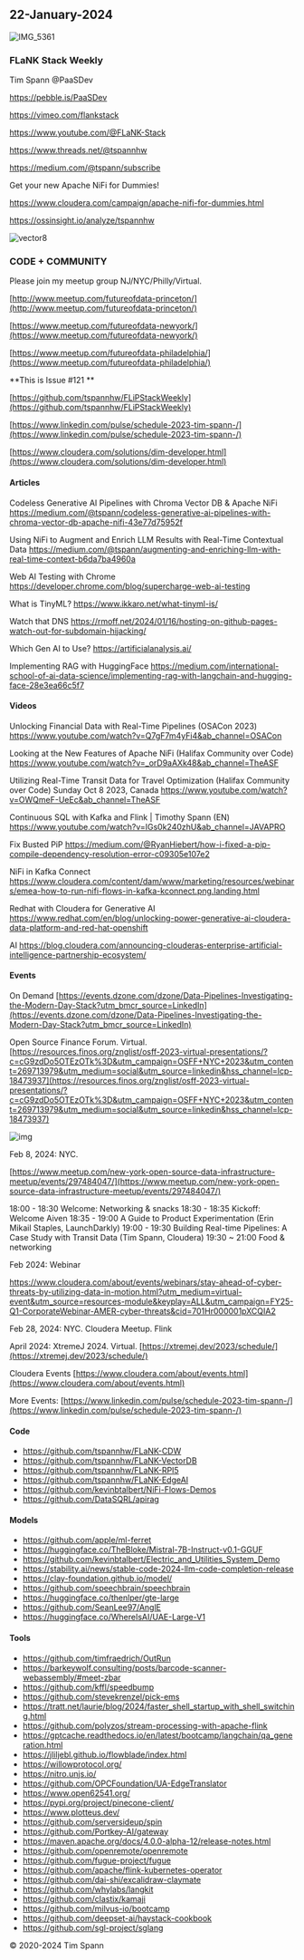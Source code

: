 ## 22-January-2024

![IMG_5361](https://github.com/tspannhw/FLiPStackWeekly/assets/18673814/d0e00603-45d3-43dc-a70a-b62e84c7864e)


### FLaNK Stack Weekly


Tim Spann @PaaSDev

https://pebble.is/PaaSDev

https://vimeo.com/flankstack

https://www.youtube.com/@FLaNK-Stack

https://www.threads.net/@tspannhw

https://medium.com/@tspann/subscribe

Get your new Apache NiFi for Dummies!

https://www.cloudera.com/campaign/apache-nifi-for-dummies.html

https://ossinsight.io/analyze/tspannhw

![vector8](https://github.com/tspannhw/FLiPStackWeekly/assets/18673814/682a1cb9-8329-401f-932a-a7ed01110210)


### CODE + COMMUNITY

Please join my meetup group NJ/NYC/Philly/Virtual. 

[http://www.meetup.com/futureofdata-princeton/](http://www.meetup.com/futureofdata-princeton/)

[https://www.meetup.com/futureofdata-newyork/](https://www.meetup.com/futureofdata-newyork/)

[https://www.meetup.com/futureofdata-philadelphia/](https://www.meetup.com/futureofdata-philadelphia/)


**This is Issue #121 **



[https://github.com/tspannhw/FLiPStackWeekly](https://github.com/tspannhw/FLiPStackWeekly)

[https://www.linkedin.com/pulse/schedule-2023-tim-spann-/](https://www.linkedin.com/pulse/schedule-2023-tim-spann-/)

[https://www.cloudera.com/solutions/dim-developer.html](https://www.cloudera.com/solutions/dim-developer.html)




#### Articles

Codeless Generative AI Pipelines with Chroma Vector DB & Apache NiFi
https://medium.com/@tspann/codeless-generative-ai-pipelines-with-chroma-vector-db-apache-nifi-43e77d75952f

Using NiFi to Augment and Enrich LLM Results with Real-Time Contextual Data
https://medium.com/@tspann/augmenting-and-enriching-llm-with-real-time-context-b6da7ba4960a

Web AI Testing with Chrome
https://developer.chrome.com/blog/supercharge-web-ai-testing

What is TinyML?
https://www.ikkaro.net/what-tinyml-is/

Watch that DNS
https://rmoff.net/2024/01/16/hosting-on-github-pages-watch-out-for-subdomain-hijacking/

Which Gen AI to Use?
https://artificialanalysis.ai/

Implementing RAG with HuggingFace
https://medium.com/international-school-of-ai-data-science/implementing-rag-with-langchain-and-hugging-face-28e3ea66c5f7


#### Videos

Unlocking Financial Data with Real-Time Pipelines (OSACon 2023)
https://www.youtube.com/watch?v=Q7gF7m4yFi4&ab_channel=OSACon

Looking at the New Features of Apache NiFi (Halifax Community over Code)
https://www.youtube.com/watch?v=_orD9aAXk48&ab_channel=TheASF

Utilizing Real-Time Transit Data for Travel Optimization (Halifax Community over Code)
Sunday Oct 8 2023, Canada
https://www.youtube.com/watch?v=OWQmeF-UeEc&ab_channel=TheASF

Continuous SQL with Kafka and Flink | Timothy Spann (EN)
https://www.youtube.com/watch?v=IGs0k240zhU&ab_channel=JAVAPRO

Fix Busted PiP
https://medium.com/@RyanHiebert/how-i-fixed-a-pip-compile-dependency-resolution-error-c09305e107e2

NiFi in Kafka Connect
https://www.cloudera.com/content/dam/www/marketing/resources/webinars/emea-how-to-run-nifi-flows-in-kafka-kconnect.png.landing.html

Redhat with Cloudera for Generative AI
https://www.redhat.com/en/blog/unlocking-power-generative-ai-cloudera-data-platform-and-red-hat-openshift

AI
https://blog.cloudera.com/announcing-clouderas-enterprise-artificial-intelligence-partnership-ecosystem/

#### Events

On Demand
[https://events.dzone.com/dzone/Data-Pipelines-Investigating-the-Modern-Day-Stack?utm_bmcr_source=LinkedIn](https://events.dzone.com/dzone/Data-Pipelines-Investigating-the-Modern-Day-Stack?utm_bmcr_source=LinkedIn)

Open Source Finance Forum.  Virtual.
[https://resources.finos.org/znglist/osff-2023-virtual-presentations/?c=cG9zdDo5OTEzOTk%3D&utm_campaign=OSFF+NYC+2023&utm_content=269713979&utm_medium=social&utm_source=linkedin&hss_channel=lcp-18473937](https://resources.finos.org/znglist/osff-2023-virtual-presentations/?c=cG9zdDo5OTEzOTk%3D&utm_campaign=OSFF+NYC+2023&utm_content=269713979&utm_medium=social&utm_source=linkedin&hss_channel=lcp-18473937)

![img](https://media.licdn.com/dms/image/D4E22AQFBasCuZrsnJg/feedshare-shrink_800/0/1702310406179?e=1704931200&v=beta&t=4w-KHZHp074hHIypUEyDUkqUGu9nWXAeGRNPnFyNUUg)

Feb 8, 2024:  NYC.

[https://www.meetup.com/new-york-open-source-data-infrastructure-meetup/events/297484047/](https://www.meetup.com/new-york-open-source-data-infrastructure-meetup/events/297484047/)   

18:00 - 18:30 Welcome: Networking & snacks
18:30 - 18:35 Kickoff: Welcome Aiven
18:35 - 19:00 A Guide to Product Experimentation (Erin Mikail Staples, LaunchDarkly)
19:00 - 19:30 Building Real-time Pipelines: A Case Study with Transit Data (Tim Spann, Cloudera)
19:30 ~ 21:00 Food & networking 

Feb 2024: Webinar

https://www.cloudera.com/about/events/webinars/stay-ahead-of-cyber-threats-by-utilizing-data-in-motion.html?utm_medium=virtual-event&utm_source=resources-module&keyplay=ALL&utm_campaign=FY25-Q1-CorporateWebinar-AMER-cyber-threats&cid=701Hr000001pXCQIA2

Feb 28, 2024:  NYC. Cloudera Meetup.   Flink

April 2024: XtremeJ 2024. Virtual.
[https://xtremej.dev/2023/schedule/](https://xtremej.dev/2023/schedule/)


Cloudera Events
[https://www.cloudera.com/about/events.html](https://www.cloudera.com/about/events.html)

More Events:
[https://www.linkedin.com/pulse/schedule-2023-tim-spann-/](https://www.linkedin.com/pulse/schedule-2023-tim-spann-/)


#### Code

* https://github.com/tspannhw/FLaNK-CDW
* https://github.com/tspannhw/FLaNK-VectorDB
* https://github.com/tspannhw/FLaNK-RPI5
* https://github.com/tspannhw/FLaNK-EdgeAI
* https://github.com/kevinbtalbert/NiFi-Flows-Demos
* https://github.com/DataSQRL/apirag
  
#### Models

* https://github.com/apple/ml-ferret
* https://huggingface.co/TheBloke/Mistral-7B-Instruct-v0.1-GGUF
* https://github.com/kevinbtalbert/Electric_and_Utilities_System_Demo
* https://stability.ai/news/stable-code-2024-llm-code-completion-release
* https://clay-foundation.github.io/model/
* https://github.com/speechbrain/speechbrain
* https://huggingface.co/thenlper/gte-large
* https://github.com/SeanLee97/AnglE
* https://huggingface.co/WhereIsAI/UAE-Large-V1

  
#### Tools

* https://github.com/timfraedrich/OutRun
* https://barkeywolf.consulting/posts/barcode-scanner-webassembly/#meet-zbar
* https://github.com/kffl/speedbump
* https://github.com/stevekrenzel/pick-ems
* https://tratt.net/laurie/blog/2024/faster_shell_startup_with_shell_switching.html
* https://github.com/polyzos/stream-processing-with-apache-flink
* https://gptcache.readthedocs.io/en/latest/bootcamp/langchain/qa_generation.html
* https://jliljebl.github.io/flowblade/index.html
* https://willowprotocol.org/
* https://nitro.unjs.io/
* https://github.com/OPCFoundation/UA-EdgeTranslator
* https://www.open62541.org/
* https://pypi.org/project/pinecone-client/
* https://www.plotteus.dev/
* https://github.com/serversideup/spin
* https://github.com/Portkey-AI/gateway
* https://maven.apache.org/docs/4.0.0-alpha-12/release-notes.html
* https://github.com/openremote/openremote
* https://github.com/fugue-project/fugue
* https://github.com/apache/flink-kubernetes-operator
* https://github.com/dai-shi/excalidraw-claymate
* https://github.com/whylabs/langkit
* https://github.com/clastix/kamaji
* https://github.com/milvus-io/bootcamp
* https://github.com/deepset-ai/haystack-cookbook
* https://github.com/sgl-project/sglang

&copy; 2020-2024 Tim Spann
